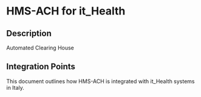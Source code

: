 # HMS-ACH for it_Health

## Description

Automated Clearing House

## Integration Points

This document outlines how HMS-ACH is integrated with it_Health systems in Italy.
